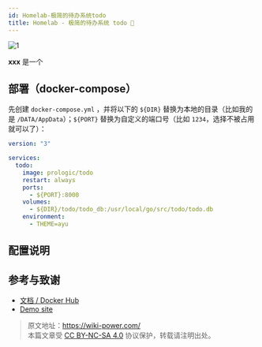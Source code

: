 ```yaml
---
id: Homelab-极简的待办系统todo
title: Homelab - 极简的待办系统 todo 🚧
---
```


![1](1)

**xxx** 是一个

## 部署（docker-compose）

先创建 `docker-compose.yml` ，并将以下的 `${DIR}` 替换为本地的目录（比如我的是 `/DATA/AppData`）；`${PORT}` 替换为自定义的端口号（比如 `1234`，选择不被占用就可以了）：

```yml title="docker-compose.yml"
version: "3"

services:
  todo:
    image: prologic/todo
    restart: always
    ports:
      - ${PORT}:8000
    volumes:
      - ${DIR}/todo/todo_db:/usr/local/go/src/todo/todo.db
    environment:
      - THEME=ayu
```

## 配置说明

## 参考与致谢

- [文档 / Docker Hub](https://hub.docker.com/r/prologic/todo)
- [Demo site](https://todo.mills.io/)

> 原文地址：<https://wiki-power.com/>  
> 本篇文章受 [CC BY-NC-SA 4.0](https://creativecommons.org/licenses/by/4.0/deed.zh) 协议保护，转载请注明出处。
